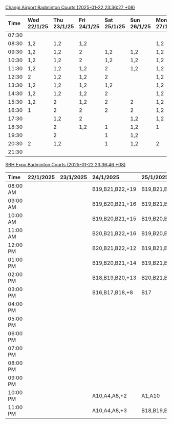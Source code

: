 [Changi Airport Badminton Courts (2025-01-22 23:36:27 +08)](https://www.carc.org.sg/FacilityBooking.aspx)

| Time   | Wed 22/1/25   | Thu 23/1/25   | Fri 24/1/25   | Sat 25/1/25   | Sun 26/1/25   | Mon 27/1/25   | Tue 28/1/25   |
|:-------|:--------------|:--------------|:--------------|:--------------|:--------------|:--------------|:--------------|
| 07:30  |               |               |               |               |               |               |               |
| 08:30  | 1,2           | 1,2           | 1,2           |               |               | 1,2           | 1,2           |
| 09:30  | 1,2           | 1,2           | 2             | 1,2           | 1,2           | 1,2           | 1,2           |
| 10:30  | 1,2           | 1,2           | 2             | 1,2           | 1,2           | 1,2           | 1,2           |
| 11:30  | 1,2           | 1,2           | 1,2           | 2             | 1,2           | 1,2           | 1,2           |
| 12:30  | 2             | 1,2           | 1,2           | 2             |               | 1,2           | 1             |
| 13:30  | 1,2           | 1,2           | 1,2           | 1,2           |               | 1,2           |               |
| 14:30  | 1,2           | 1,2           | 1,2           | 2             |               | 1,2           |               |
| 15:30  | 1,2           | 2             | 1,2           | 2             | 2             | 1,2           |               |
| 16:30  | 1             | 2             | 2             | 2             | 2             | 1,2           |               |
| 17:30  |               | 1,2           | 2             |               | 1,2           | 1,2           |               |
| 18:30  |               | 2             | 1,2           | 1             | 1,2           | 1             |               |
| 19:30  |               | 2             |               | 1             | 1,2           |               |               |
| 20:30  | 2             | 1,2           |               | 1             | 1,2           | 2             |               |
| 21:30  |               |               |               |               |               |               |               |

[SBH Expo Badminton Courts (2025-01-22 23:36:46 +08)](https://singaporebadmintonhall.getomnify.com/widgets/O3MRKGBH359GA55KHMG1RD)

| Time     | 22/1/2025   | 23/1/2025   | 24/1/2025       | 25/1/2025       | 26/1/2025       | 27/1/2025       | 28/1/2025       |
|:---------|:------------|:------------|:----------------|:----------------|:----------------|:----------------|:----------------|
| 08:00 AM |             |             | B19,B21,B22,+19 | B19,B21,B22,+12 | A7,B14,B15,+1   | B18,B21,B22,+8  | B19,B21,B22,+14 |
| 09:00 AM |             |             | B19,B20,B21,+16 | B19,B21,B22,+12 |                 |                 | B19,B21,B22,+14 |
| 10:00 AM |             |             | B19,B20,B21,+15 | B19,B20,B21,+15 |                 |                 | B19,B21,B22,+16 |
| 11:00 AM |             |             | B20,B21,B22,+16 | B19,B20,B21,+15 |                 |                 | B19,B21,B22,+15 |
| 12:00 PM |             |             | B20,B21,B22,+12 | B19,B21,B22,+17 |                 | A5              | B19,B21,B22,+18 |
| 01:00 PM |             |             | B19,B20,B21,+14 | B19,B21,B22,+17 |                 | A8,A9,B22,+1    | B19,B21,B22,+19 |
| 02:00 PM |             |             | B18,B19,B20,+13 | B20,B21,B22,+10 | B22             | B11,B14         | B19,B21,B22,+16 |
| 03:00 PM |             |             | B16,B17,B18,+8  | B17             |                 |                 | A1,B11          |
| 04:00 PM |             |             |                 |                 |                 |                 | B11             |
| 05:00 PM |             |             |                 |                 |                 |                 | B13,B14,B15,+1  |
| 06:00 PM |             |             |                 |                 |                 | A5,A7,A8,+1     | B14,B15,B18,+10 |
| 07:00 PM |             |             |                 |                 |                 | A10,A8,B14,+5   | B14,B15,B18,+10 |
| 08:00 PM |             |             |                 |                 | B13             | B19,B20,B21,+12 | A10             |
| 09:00 PM |             |             |                 |                 | A9,B15,B16,+3   | B19,B20,B21,+15 | A10,A8,A9,+1    |
| 10:00 PM |             |             | A10,A4,A8,+2    | A1,A10          | B20,B21,B22,+17 | A10,A8,A9,+7    | A10,A8,A9,+7    |
| 11:00 PM |             |             | A10,A4,A8,+3    | B18,B19,B20,+8  | B20,B21,B22,+19 | A10,A8,A9,+7    | A10,A8,A9,+7    |
